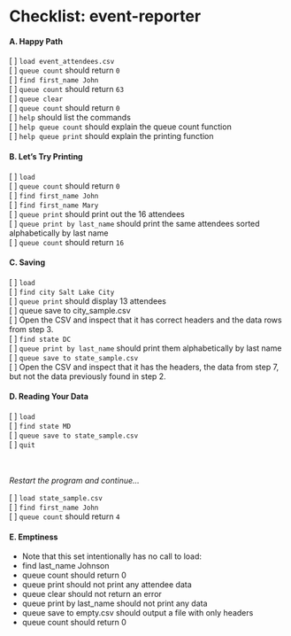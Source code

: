 Checklist: event-reporter
==============

#### A. Happy Path

[  ] `load event_attendees.csv`<br />
[  ] `queue count` should return `0`<br />
[  ] `find first_name John`<br />
[  ] `queue count` should return `63`<br />
[  ] `queue clear`<br />
[  ] `queue count` should return `0`<br />
[  ] `help` should list the commands<br />
[  ] `help queue count` should explain the queue count function<br />
[  ] `help queue print` should explain the printing function<br />


#### B. Let’s Try Printing

[  ] `load`<br />
[  ] `queue count` should return `0`<br />
[  ] `find first_name John`<br />
[  ] `find first_name Mary`<br />
[  ] `queue print` should print out the 16 attendees<br />
[  ] `queue print by last_name` should print the same attendees sorted alphabetically by last name<br />
[  ] `queue count` should return `16`<br />

#### C. Saving

[  ] `load` <br />
[  ] `find city Salt Lake City` <br />
[  ] `queue print` should display 13 attendees <br />
[  ] queue save to city_sample.csv <br /> 
[  ] Open the CSV and inspect that it has correct headers and the data rows from step 3.<br /> 
[  ] `find state DC`<br /> 
[  ] `queue print by last_name` should print them alphabetically by last name<br /> 
[  ] `queue save to state_sample.csv`<br /> 
[  ] Open the CSV and inspect that it has the headers, the data from step 7, but not the data previously found in step 2.<br /> 



#### D. Reading Your Data

[  ] `load`<br /> 
[  ] `find state MD`<br /> 
[  ] `queue save to state_sample.csv`<br /> 
[  ] `quit`<br /> <br /> <br /> 

_Restart the program and continue…_<br /> 

[  ] `load state_sample.csv`<br /> 
[  ] `find first_name John`<br /> 
[  ] `queue count` should return `4`<br /> 


#### E. Emptiness

* Note that this set intentionally has no call to load:
* find last_name Johnson
* queue count should return 0
* queue print should not print any attendee data
* queue clear should not return an error
* queue print by last_name should not print any data
* queue save to empty.csv should output a file with only headers
* queue count should return 0
